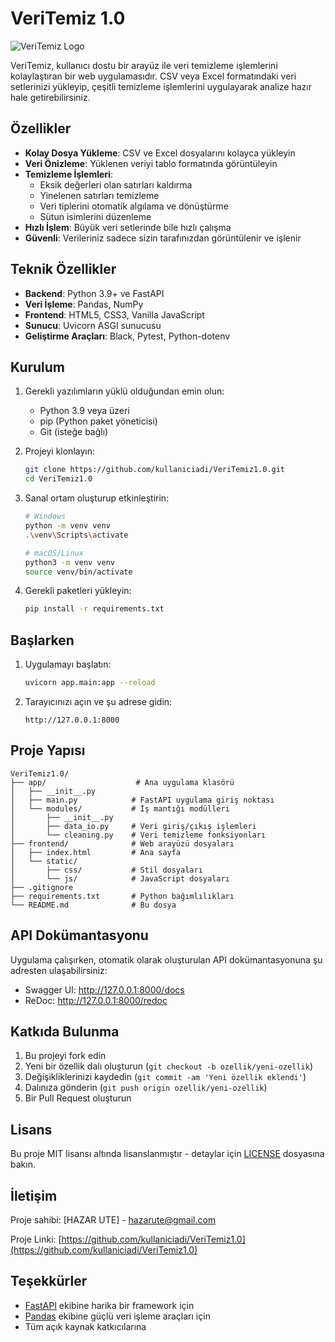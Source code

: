 # VeriTemiz 1.0

![VeriTemiz Logo](https://via.placeholder.com/150x50?text=VeriTemiz)

VeriTemiz, kullanıcı dostu bir arayüz ile veri temizleme işlemlerini kolaylaştıran bir web uygulamasıdır. CSV veya Excel formatındaki veri setlerinizi yükleyip, çeşitli temizleme işlemlerini uygulayarak analize hazır hale getirebilirsiniz.

## Özellikler

- **Kolay Dosya Yükleme**: CSV ve Excel dosyalarını kolayca yükleyin
- **Veri Önizleme**: Yüklenen veriyi tablo formatında görüntüleyin
- **Temizleme İşlemleri**:
  - Eksik değerleri olan satırları kaldırma
  - Yinelenen satırları temizleme
  - Veri tiplerini otomatik algılama ve dönüştürme
  - Sütun isimlerini düzenleme
- **Hızlı İşlem**: Büyük veri setlerinde bile hızlı çalışma
- **Güvenli**: Verileriniz sadece sizin tarafınızdan görüntülenir ve işlenir

## Teknik Özellikler

- **Backend**: Python 3.9+ ve FastAPI
- **Veri İşleme**: Pandas, NumPy
- **Frontend**: HTML5, CSS3, Vanilla JavaScript
- **Sunucu**: Uvicorn ASGI sunucusu
- **Geliştirme Araçları**: Black, Pytest, Python-dotenv

## Kurulum

1. Gerekli yazılımların yüklü olduğundan emin olun:
   - Python 3.9 veya üzeri
   - pip (Python paket yöneticisi)
   - Git (isteğe bağlı)

2. Projeyi klonlayın:
   ```bash
   git clone https://github.com/kullaniciadi/VeriTemiz1.0.git
   cd VeriTemiz1.0
   ```

3. Sanal ortam oluşturup etkinleştirin:
   ```bash
   # Windows
   python -m venv venv
   .\venv\Scripts\activate
   
   # macOS/Linux
   python3 -m venv venv
   source venv/bin/activate
   ```

4. Gerekli paketleri yükleyin:
   ```bash
   pip install -r requirements.txt
   ```

## Başlarken

1. Uygulamayı başlatın:
   ```bash
   uvicorn app.main:app --reload
   ```

2. Tarayıcınızı açın ve şu adrese gidin:
   ```
   http://127.0.0.1:8000
   ```

## Proje Yapısı

```
VeriTemiz1.0/
├── app/                    # Ana uygulama klasörü
│   ├── __init__.py
│   ├── main.py            # FastAPI uygulama giriş noktası
│   └── modules/           # İş mantığı modülleri
│       ├── __init__.py
│       ├── data_io.py     # Veri giriş/çıkış işlemleri
│       └── cleaning.py    # Veri temizleme fonksiyonları
├── frontend/              # Web arayüzü dosyaları
│   ├── index.html         # Ana sayfa
│   └── static/
│       ├── css/           # Stil dosyaları
│       └── js/            # JavaScript dosyaları
├── .gitignore
├── requirements.txt       # Python bağımlılıkları
└── README.md              # Bu dosya
```

## API Dokümantasyonu

Uygulama çalışırken, otomatik olarak oluşturulan API dokümantasyonuna şu adresten ulaşabilirsiniz:
- Swagger UI: http://127.0.0.1:8000/docs
- ReDoc: http://127.0.0.1:8000/redoc

## Katkıda Bulunma

1. Bu projeyi fork edin
2. Yeni bir özellik dalı oluşturun (`git checkout -b ozellik/yeni-ozellik`)
3. Değişikliklerinizi kaydedin (`git commit -am 'Yeni özellik eklendi'`)
4. Dalınıza gönderin (`git push origin ozellik/yeni-ozellik`)
5. Bir Pull Request oluşturun

## Lisans

Bu proje MIT lisansı altında lisanslanmıştır - detaylar için [LICENSE](LICENSE) dosyasına bakın.

## İletişim

Proje sahibi: [HAZAR UTE] - hazarute@gmail.com

Proje Linki: [https://github.com/kullaniciadi/VeriTemiz1.0](https://github.com/kullaniciadi/VeriTemiz1.0)

## Teşekkürler

- [FastAPI](https://fastapi.tiangolo.com/) ekibine harika bir framework için
- [Pandas](https://pandas.pydata.org/) ekibine güçlü veri işleme araçları için
- Tüm açık kaynak katkıcılarına